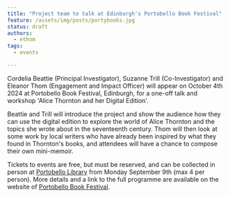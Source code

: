 ```yaml
---
title: "Project team to talk at Edinburgh's Portobello Book Festival"
feature: /assets/img/posts/portybooks.jpg
status: draft
authors:
  - ethom
tags:
  - events

---
```

Cordelia Beattie (Principal Investigator), Suzanne Trill (Co-Investigator) and Eleanor Thom (Engagement and Impact Officer) will appear on October 4th 2024 at Portobello Book Festival, Edinburgh, for a one-off talk and workshop 'Alice Thornton and her Digital Edition'.

 Beattie and Trill will introduce the project and show the audience how they can use the digital edition to explore the world of Alice Thornton and the topics she wrote about in the seventeenth century. Thom will then look at some work by local writers who have already been inspired by what they found in Thornton's books, and attendees will have a chance to compose their own mini-memoir.

Tickets to events are free, but must be reserved, and can be collected in person at [Portobello Library](https://www.edinburgh.gov.uk/directory-record/1229195/portobello-library) from Monday September 9th (max 4 per person). More details and a link to the full programme are available on the website of [Portobello Book Festival](https://portobellobookfestival.com/).



